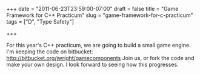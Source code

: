 +++
date = "2011-06-23T23:59:00-07:00"
draft = false
title = "Game Framework for C++ Practicum"
slug = "game-framework-for-c-practicum"
tags = ["D", "Type Safety"]

+++

For this year's C++ practicum, we are going to build a small game engine.  I'm keeping the code on bitbucket: <a href="http://bitbucket.org/jwright/gamecomponents">http://bitbucket.org/jwright/gamecomponents</a> Join us, or fork the code and make your own design. I look forward to seeing how this progresses.

&nbsp;

&nbsp;

&nbsp;
